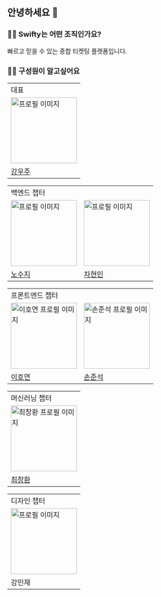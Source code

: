 ## 안녕하세요 👋

### 🙋‍♀️ Swifty는 어떤 조직인가요?

빠르고 믿을 수 있는 종합 티켓팅 플랫폼입니다.

### 🙋‍♀️ 구성원이 알고싶어요

<table>
  <tr>
    <td colspan="3">대표</td>
  </tr>
  <tr>
    <td><img src="https://avatars.githubusercontent.com/u/71256649?v=4" alt="프로필 이미지" width="150" /></td>
  </tr>
  <tr>
    <td><a href="https://github.com/su-giana">강우주</a></td>
  </tr>
</table>

<table>
  <tr>
    <td colspan="3">백엔드 챕터</td>
  </tr>
  <tr>
    <td><img src="https://avatars.githubusercontent.com/u/71256649?v=4" alt="프로필 이미지" width="150" /></td>
   <td><img src="https://avatars.githubusercontent.com/u/71256649?v=4" alt="프로필 이미지" width="150" /></td>
  </tr>
  <tr>
    <td><a href="https://github.com/su-giana">노수지</a></td>
   <td><a href="https://github.com/su-giana">차현민</a></td>
  </tr>
</table>

<table>
  <tr>
    <td colspan="4">프론트엔드 챕터</td>
  </tr>
  <tr>
    <td><img src="https://avatars.githubusercontent.com/u/84632077?v=4" alt="이호연 프로필 이미지" width="150" /></td>
    <td><img src="https://avatars.githubusercontent.com/u/57277708?v=4" alt="손준석 프로필 이미지" width="150"></td>
  </tr>
  <tr>
    <td><a href="https://github.com/ho991217">이호연</a></td>
    <td><a href="https://github.com/kd02109">손준석</a></td>
  </tr>
</table>

<table>
  <tr>
    <td colspan="4">머신러닝 챕터</td>
  </tr>
  <tr>
    <td><img src="https://avatars.githubusercontent.com/u/57277708?v=4" alt="최창환 프로필 이미지" width="150"></td>
  </tr>
  <tr>
    <td><a href="https://github.com/ho991217">최창환</a></td>
  </tr>
</table>

<table>
  <tr>
    <td>디자인 챕터</td>
  </tr>
  <tr>
    <td><img src="https://avatars.githubusercontent.com/u/71256649?v=4" alt="프로필 이미지" width="150" /></td>
  </tr>
  <tr>
    <td>강민재</td>
  </tr>
</table>

